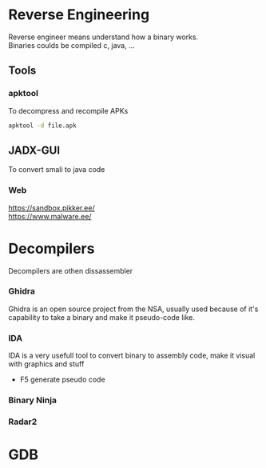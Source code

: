 # Reverse Engineering

Reverse engineer means understand how a binary works.   
Binaries coulds be compiled c, java, ...   

## Tools

### apktool
To decompress and recompile APKs
```bash
apktool -d file.apk
```
## JADX-GUI
To convert smali to java code


### Web
https://sandbox.pikker.ee/   
https://www.malware.ee/  

# Decompilers
Decompilers are othen dissassembler
### Ghidra
Ghidra is an open source project from the NSA, usually used because of it's capability to take a binary and make it pseudo-code like.

### IDA
IDA is a very usefull tool to convert binary to assembly code, make it visual with graphics and stuff
- F5 generate pseudo code
### Binary Ninja

### Radar2

# GDB


